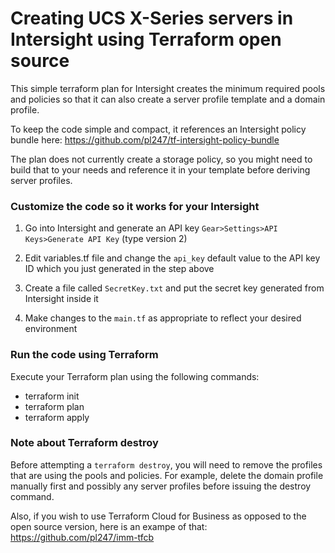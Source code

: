 
# Creating UCS X-Series servers in Intersight using Terraform open source

This simple terraform plan for Intersight creates the minimum required pools and policies so that it can also create a server profile template and a domain profile.

To keep the code simple and compact, it references an Intersight policy bundle here:
https://github.com/pl247/tf-intersight-policy-bundle

The plan does not currently create a storage policy, so you might need to build that to your needs and reference it in your template before deriving server profiles.

### Customize the code so it works for your Intersight

1. Go into Intersight and generate an API key `Gear>Settings>API Keys>Generate API Key` (type version 2)

2. Edit variables.tf file and change the `api_key` default value to the API key ID which you just generated in the step above

3. Create a file called `SecretKey.txt` and put the secret key generated from Intersight inside it

4. Make changes to the `main.tf` as appropriate to reflect your desired environment

### Run the code using Terraform

Execute your Terraform plan using the following commands:
   - terraform init
   - terraform plan
   - terraform apply

### Note about Terraform destroy

Before attempting a `terraform destroy`, you will need to remove the profiles that are using the pools and policies. For example, delete the domain profile manually first and possibly any server profiles before issuing the destroy command.

Also, if you wish to use Terraform Cloud for Business as opposed to the open source version, here is an exampe of that: https://github.com/pl247/imm-tfcb